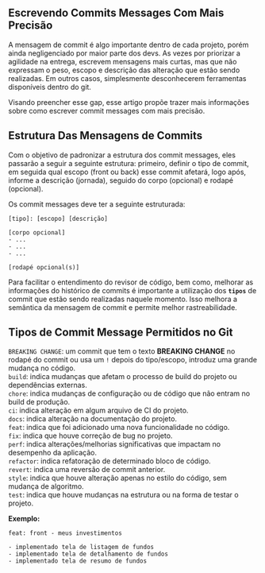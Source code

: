 ## Escrevendo Commits Messages Com Mais Precisão

A mensagem de commit é algo importante dentro de cada projeto, porém ainda negligenciado por maior parte dos devs. As vezes por priorizar a agilidade na entrega, escrevem mensagens mais curtas, mas que não expressam o peso, escopo e descrição das alteração que estão sendo realizadas. Em outros casos, simplesmente desconhecerem ferramentas disponíveis dentro do git.

Visando preencher esse gap, esse artigo propõe trazer mais informações sobre como escrever commit messages com mais precisão.


## Estrutura Das Mensagens de Commits

Com o objetivo de padronizar a estrutura dos commit messages, eles passarão a seguir a seguinte estrutura: primeiro, definir o tipo de commit, em seguida qual escopo (front ou back) esse commit afetará, logo após, informe a descrição (jornada), seguido do corpo (opcional) e rodapé (opcional).

Os commit messages deve ter a seguinte estruturada:

    [tipo]: [escopo] [descrição]

    [corpo opcional]
    - ...
    - ...
    - ...

    [rodapé opcional(s)]

Para facilitar o entendimento do revisor de código, bem como, melhorar as informações do histórico de commits é importante a utilização dos **`tipos`** de commit que estão sendo realizadas naquele momento. Isso melhora a semântica da mensagem de commit e permite melhor rastreabilidade.

## Tipos de Commit Message Permitidos no Git

`BREAKING CHANGE`: um commit que tem o texto **BREAKING CHANGE** no rodapé do commit ou usa um `!` depois do tipo/escopo, introduz uma grande mudança no código.<br>
`build`: indica mudanças que afetam o processo de build do projeto ou dependências externas.<br>
`chore`: indica mudanças de configuração ou de código que não entram no build de produção.<br>
`ci`: indica alteração em algum arquivo de CI do projeto.<br>
`docs`: indica alteração na documentação do projeto.<br>
`feat`: indica que foi adicionado uma nova funcionalidade no código.<br>
`fix`: indica que houve correção de bug no projeto.<br>
`perf`: indica alterações/melhorias significativas que impactam no desempenho da aplicação.<br>
`refactor`: indica refatoração de determinado bloco de código.<br>
`revert`: indica uma reversão de commit anterior.<br>
`style`: indica que houve alteração apenas no estilo do código, sem mudança de algoritmo.<br>
`test`: indica que houve mudanças na estrutura ou na forma de testar o projeto.<br>

**Exemplo:**

    feat: front - meus investimentos

    - implementado tela de listagem de fundos
    - implementado tela de detalhamento de fundos
    - implementado tela de resumo de fundos
